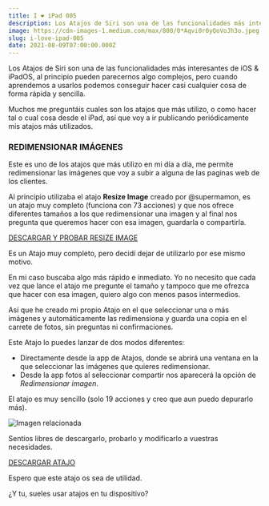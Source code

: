 ```yaml
---
title: I ❤️ iPad 005
description: Los Atajos de Siri son una de las funcionalidades más interesantes de iOS & iPadOS, al principio pueden parecernos algo complejos, pero…
image: https://cdn-images-1.medium.com/max/800/0*Aqvi0r0yQoVoJh3o.jpeg
slug: i-love-ipad-005
date: 2021-08-09T07:00:00.000Z
---
```


Los Atajos de Siri son una de las funcionalidades más interesantes de iOS & iPadOS, al principio pueden parecernos algo complejos, pero cuando aprendemos a usarlos podemos conseguir hacer casi cualquier cosa de forma rápida y sencilla.

Muchos me preguntáis cuales son los atajos que más utilizo, o como hacer tal o cual cosa desde el iPad, así que voy a ir publicando periódicamente mis atajos más utilizados.

### REDIMENSIONAR IMÁGENES

Este es uno de los atajos que más utilizo en mi día a día, me permite redimensionar las imágenes que voy a subir a alguna de las paginas web de los clientes.

Al principio utilizaba el atajo **Resize Image** creado por @supermamon, es un atajo muy completo (funciona con 73 acciones) y que nos ofrece diferentes tamaños a los que redimensionar una imagen y al final nos pregunta que queremos hacer con esa imagen, guardarla o compartirla.

[DESCARGAR Y PROBAR RESIZE IMAGE](https://shortcutsgallery.com/shortcuts/resize-image/)

Es un Atajo muy completo, pero decidí dejar de utilizarlo por ese mismo motivo.

En mi caso buscaba algo más rápido e inmediato. Yo no necesito que cada vez que lance el atajo me pregunte el tamaño y tampoco que me ofrezca que hacer con esa imagen, quiero algo con menos pasos intermedios.

Así que he creado mi propio Atajo en el que seleccionar una o más imágenes y automáticamente las redimensiona y guarda una copia en el carrete de fotos, sin preguntas ni confirmaciones.

Este Atajo lo puedes lanzar de dos modos diferentes:

- Directamente desde la app de Atajos, donde se abrirá una ventana en la que seleccionar las imágenes que quieres redimensionar.
- Desde la app fotos al seleccionar compartir nos aparecerá la opción de *Redimensionar imagen*.

El atajo es muy sencillo (solo 19 acciones y creo que aun puedo depurarlo más).

![Imagen relacionada](https://cdn-images-1.medium.com/max/800/1*wRxQLR_AoBZZbmSUHTNMkg.jpeg)

Sentíos libres de descargarlo, probarlo y modificarlo a vuestras necesidades.

[DESCARGAR ATAJO](https://www.icloud.com/shortcuts/475b629bd4914121a0e9cf4a8673835a)

Espero que este atajo os sea de utilidad.

¿Y tu, sueles usar atajos en tu dispositivo?
